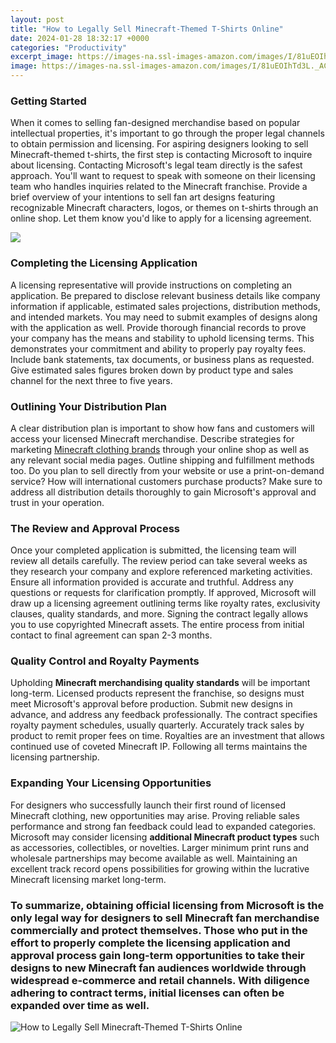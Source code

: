 ```yaml
---
layout: post
title: "How to Legally Sell Minecraft-Themed T-Shirts Online"
date: 2024-01-28 18:32:17 +0000
categories: "Productivity"
excerpt_image: https://images-na.ssl-images-amazon.com/images/I/81uEOIhTd3L._AC_UL1500_.jpg
image: https://images-na.ssl-images-amazon.com/images/I/81uEOIhTd3L._AC_UL1500_.jpg
---
```


### Getting Started
When it comes to selling fan-designed merchandise based on popular intellectual properties, it's important to go through the proper legal channels to obtain permission and licensing. For aspiring designers looking to sell Minecraft-themed t-shirts, the first step is contacting Microsoft to inquire about licensing.
Contacting Microsoft's legal team directly is the safest approach. You'll want to request to speak with someone on their licensing team who handles inquiries related to the Minecraft franchise. Provide a brief overview of your intentions to sell fan art designs featuring recognizable Minecraft characters, logos, or themes on t-shirts through an online shop. Let them know you'd like to apply for a licensing agreement.

![](http://images.linnlive.com/b42200ca59f24235d058b89806b84a8e/d2f8d945-b8f4-457a-ab61-e11c86ad85c7.jpg)
### Completing the Licensing Application 
A licensing representative will provide instructions on completing an application. Be prepared to disclose relevant business details like company information if applicable, estimated sales projections, distribution methods, and intended markets. You may need to submit examples of designs along with the application as well. 
Provide thorough financial records to prove your company has the means and stability to uphold licensing terms. This demonstrates your commitment and ability to properly pay royalty fees. Include bank statements, tax documents, or business plans as requested. Give estimated sales figures broken down by product type and sales channel for the next three to five years.
### Outlining Your Distribution Plan
A clear distribution plan is important to show how fans and customers will access your licensed Minecraft merchandise. Describe strategies for marketing [Minecraft clothing brands](https://store.fi.io.vn/collection/alamo) through your online shop as well as any relevant social media pages. 
Outline shipping and fulfillment methods too. Do you plan to sell directly from your website or use a print-on-demand service? How will international customers purchase products? Make sure to address all distribution details thoroughly to gain Microsoft's approval and trust in your operation.
### The Review and Approval Process
Once your completed application is submitted, the licensing team will review all details carefully. The review period can take several weeks as they research your company and explore referenced marketing activities. Ensure all information provided is accurate and truthful. Address any questions or requests for clarification promptly.
If approved, Microsoft will draw up a licensing agreement outlining terms like royalty rates, exclusivity clauses, quality standards, and more. Signing the contract legally allows you to use copyrighted Minecraft assets. The entire process from initial contact to final agreement can span 2-3 months.
### Quality Control and Royalty Payments  
Upholding **Minecraft merchandising quality standards** will be important long-term. Licensed products represent the franchise, so designs must meet Microsoft's approval before production. Submit new designs in advance, and address any feedback professionally. 
The contract specifies royalty payment schedules, usually quarterly. Accurately track sales by product to remit proper fees on time. Royalties are an investment that allows continued use of coveted Minecraft IP. Following all terms maintains the licensing partnership.
### Expanding Your Licensing Opportunities
For designers who successfully launch their first round of licensed Minecraft clothing, new opportunities may arise. Proving reliable sales performance and strong fan feedback could lead to expanded categories. Microsoft may consider licensing **additional Minecraft product types** such as accessories, collectibles, or novelties. Larger minimum print runs and wholesale partnerships may become available as well. Maintaining an excellent track record opens possibilities for growing within the lucrative Minecraft licensing market long-term.
### To summarize, obtaining official licensing from Microsoft is the only legal way for designers to sell Minecraft fan merchandise commercially and protect themselves. Those who put in the effort to properly complete the licensing application and approval process gain long-term opportunities to take their designs to new Minecraft fan audiences worldwide through widespread e-commerce and retail channels. With diligence adhering to contract terms, initial licenses can often be expanded over time as well.
![How to Legally Sell Minecraft-Themed T-Shirts Online](https://images-na.ssl-images-amazon.com/images/I/81uEOIhTd3L._AC_UL1500_.jpg)